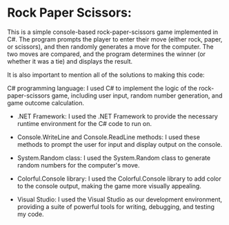 # Rock Paper Scissors:

This is a simple console-based rock-paper-scissors game implemented in C#. The program prompts the player to enter their move (either rock, paper, or scissors), and then randomly generates a move for the computer. The two moves are compared, and the program determines the winner (or whether it was a tie) and displays the result.

It is also important to mention all of the solutions to making this code:

C# programming language: I used C# to implement the logic of the rock-paper-scissors game, including user input, random number generation, and game outcome calculation.

- .NET Framework: I used the .NET Framework to provide the necessary runtime environment for the C# code to run on.

- Console.WriteLine and Console.ReadLine methods: I used these methods to prompt the user for input and display output on the console.

- System.Random class: I used the System.Random class to generate random numbers for the computer's move.

- Colorful.Console library: I used the Colorful.Console library to add color to the console output, making the game more visually appealing.

- Visual Studio: I used the Visual Studio as our development environment, providing a suite of powerful tools for writing, debugging, and testing my code.
